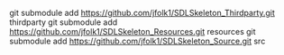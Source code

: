   git submodule add https://github.com/jfolk1/SDLSkeleton_Thirdparty.git thirdparty
  git submodule add https://github.com/jfolk1/SDLSkeleton_Resources.git resources
  git submodule add https://github.com/jfolk1/SDLSkeleton_Source.git src

